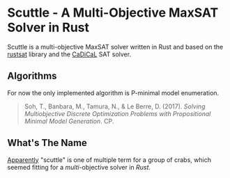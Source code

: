 # Scuttle - A Multi-Objective MaxSAT Solver in Rust

Scuttle is a multi-objective MaxSAT solver written in Rust and based on the
[rustsat](https://github.com/chrjabs/rustsat) library and the
[CaDiCaL](https://github.com/arminbiere/cadical) SAT solver.

## Algorithms

For now the only implemented algorithm is P-minimal model enumeration.

> Soh, T., Banbara, M., Tamura, N., & Le Berre, D. (2017). _Solving Multiobjective Discrete Optimization Problems with Propositional Minimal Model Generation_. CP.

## What's The Name

[Apparently](https://crabbingzone.com/what-is-group-of-crabs-called/) "scuttle"
is one of multiple term for a group of crabs, which seemed fitting for a
_multi_-objective solver in _Rust_.